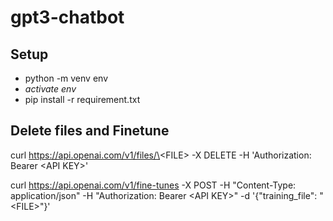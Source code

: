 # gpt3-chatbot

## Setup
* python -m venv env
* *activate env*
* pip install -r requirement.txt


## Delete files and Finetune
curl https://api.openai.com/v1/files/\<FILE\> -X DELETE -H 'Authorization: Bearer \<API KEY\>'

curl https://api.openai.com/v1/fine-tunes -X POST -H "Content-Type: application/json" -H "Authorization: Bearer \<API KEY\>" -d '{"training_file": "\<FILE\>"}'
